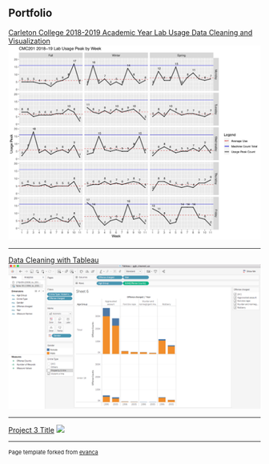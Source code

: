 ## Portfolio

<!--### Category Name 1 -->

[Carleton College 2018-2019 Academic Year Lab Usage Data Cleaning and Visualization](https://rpubs.com/Yiwen_Luo/labusage)
<img src="images/CMC201 2018-19 Lab Usage by Week0724.jpg?raw=true"/>

---
[Data Cleaning with Tableau](sample_page.md)
<img src="images/example viz 1.png?raw=true"/>

---
[Project 3 Title](http://example.com/)
<img src="images/dummy_thumbnail.jpg?raw=true"/>


---

<!-- ### Category Name 2

[Project 1 Title](https://rpubs.com/Yiwen_Luo/labusage)
[Project 2 Title](http://example.com/)
[Project 3 Title](http://example.com/)
[Project 4 Title](http://example.com/)
[Project 5 Title](http://example.com/) -->


<p style="font-size:11px">Page template forked from <a href="https://github.com/evanca/quick-portfolio">evanca</a></p>
<!-- Remove above link if you don't want to attibute -->
